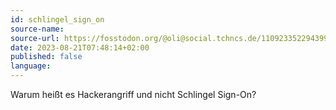 ```yaml
---
id: schlingel_sign_on
source-name: 
source-url: https://fosstodon.org/@oli@social.tchncs.de/110923352294399013
date: 2023-08-21T07:48:14+02:00
published: false
language:
---
```


Warum heißt es Hackerangriff und nicht Schlingel Sign-On?
